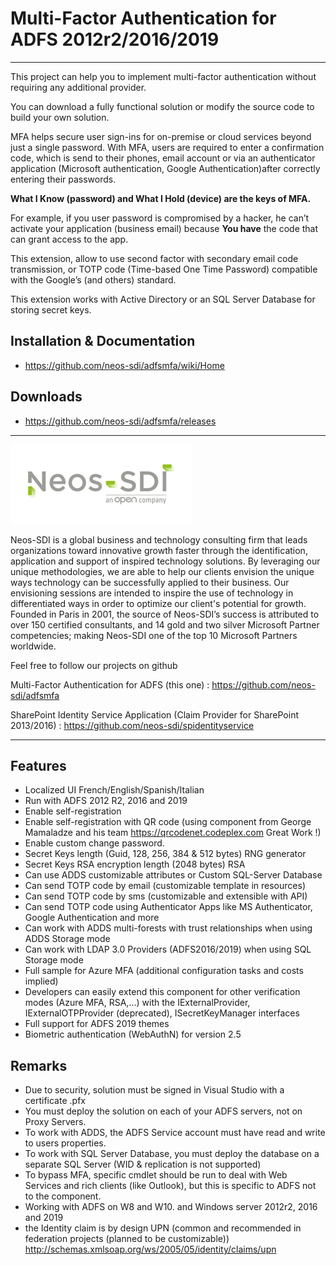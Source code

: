 # Multi-Factor Authentication for ADFS 2012r2/2016/2019
___

This project can help you to implement multi-factor authentication without requiring any additional provider.

You can download a fully functional solution or modify the source code to build your own solution.

MFA helps secure user sign-ins for on-premise or cloud services beyond just a single password. With MFA, users are required to enter a confirmation code, which is send to their phones, email account or via an authenticator application (Microsoft authentication, Google Authentication)after correctly entering their passwords.

**What I Know (password) and What I Hold (device) are the keys of MFA.**

For example, if you user password is compromised by a hacker, he can’t activate your application (business email) because **You have** the code that can grant access to the app.

This extension, allow to use second factor with secondary email code transmission, or TOTP code (Time-based One Time Password) compatible with the Google’s (and others) standard. 

This extension works with Active Directory or an SQL Server Database for storing secret keys.

## Installation & Documentation
* <https://github.com/neos-sdi/adfsmfa/wiki/Home>
## Downloads
* <https://github.com/neos-sdi/adfsmfa/releases>

___
![Neos Logo](logo.png)

Neos-SDI is a global business and technology consulting firm that leads organizations toward innovative growth faster through the identification, application and support of inspired technology solutions. By leveraging our unique methodologies, we are able to help our clients envision the unique ways technology can be successfully applied to their business. Our envisioning sessions are intended to inspire the use of technology in differentiated ways in order to optimize our client's potential for growth. Founded in Paris in 2001, the source of Neos-SDI’s success is attributed to over 150 certified consultants, and 14 gold and two silver Microsoft Partner competencies; making Neos-SDI one of the top 10 Microsoft Partners worldwide.

Feel free to follow our projects on github

Multi-Factor Authentication for ADFS (this one) : <https://github.com/neos-sdi/adfsmfa>

SharePoint Identity Service Application (Claim Provider for SharePoint 2013/2016) : <https://github.com/neos-sdi/spidentityservice>
___
## Features
* Localized UI French/English/Spanish/Italian
* Run with ADFS 2012 R2, 2016 and 2019
* Enable self-registration
* Enable self-registration with QR code (using component from  George Mamaladze and his team <https://qrcodenet.codeplex.com> Great Work !)
* Enable custom change password.
* Secret Keys length (Guid, 128, 256, 384 & 512 bytes) RNG generator
* Secret Keys RSA encryption length (2048 bytes) RSA
* Can use ADDS customizable attributes or Custom SQL-Server Database
* Can send TOTP code by email (customizable template in resources)
* Can send TOTP code by sms (customizable and extensible with API)
* Can send TOTP code using Authenticator Apps like MS Authenticator, Google Authentication and more
* Can work with ADDS multi-forests with trust relationships when using ADDS Storage mode
* Can work with LDAP 3.0 Providers (ADFS2016/2019) when using SQL Storage mode
* Full sample for Azure MFA (additional configuration tasks and costs implied)
* Developers can easily extend this component for other verification modes (Azure MFA, RSA,…) with the IExternalProvider, IExternalOTPProvider (deprecated), ISecretKeyManager interfaces
* Full support for ADFS 2019 themes
* Biometric authentication (WebAuthN) for version 2.5

## Remarks
* Due to security, solution must be signed in Visual Studio with a certificate .pfx
* You must deploy the solution on each of your ADFS servers, not on Proxy Servers.
* To work with ADDS, the ADFS Service account must have read and write to users properties.
* To work with SQL Server Database, you must deploy the database on a separate SQL Server (WID & replication is not supported)
* To bypass MFA, specific cmdlet should be run to deal with Web Services and rich clients (like Outlook), but this is specific to ADFS not to the component.
* Working with ADFS on W8 and W10. and Windows server 2012r2, 2016 and 2019
* the Identity claim is by design UPN (common and recommended in federation projects (planned to be customizable))
http://schemas.xmlsoap.org/ws/2005/05/identity/claims/upn
